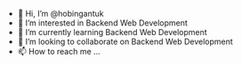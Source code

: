 - 👋 Hi, I’m @hobingantuk
- 👀 I’m interested in Backend Web Development
- 🌱 I’m currently learning Backend Web Development
- 💞️ I’m looking to collaborate on Backend Web Development
- 📫 How to reach me ...

<!---
hobingantuk/hobingantuk is a ✨ special ✨ repository because its `README.md` (this file) appears on your GitHub profile.
You can click the Preview link to take a look at your changes.
--->
